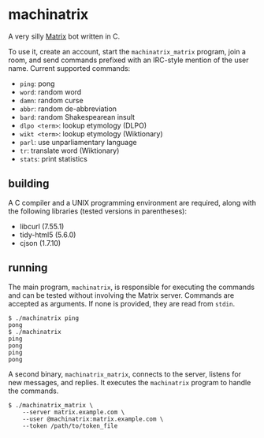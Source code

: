 # machinatrix

A very silly [Matrix](https://matrix.org) bot written in C.

To use it, create an account, start the `machinatrix_matrix` program, join a
room, and send commands prefixed with an IRC-style mention of the user name.
Current supported commands:

- `ping`: pong
- `word`: random word
- `damn`: random curse
- `abbr`: random de-abbreviation
- `bard`: random Shakespearean insult
- `dlpo <term>`: lookup etymology (DLPO)
- `wikt <term>`: lookup etymology (Wiktionary)
- `parl`: use unparliamentary language
- `tr`: translate word (Wiktionary)
- `stats`: print statistics

## building

A C compiler and a UNIX programming environment are required, along with the
following libraries (tested versions in parentheses):

- libcurl (7.55.1)
- tidy-html5 (5.6.0)
- cjson (1.7.10)

## running

The main program, `machinatrix`, is responsible for executing the commands and
can be tested without involving the Matrix server.  Commands are accepted as
arguments.  If none is provided, they are read from `stdin`.

    $ ./machinatrix ping
    pong
    $ ./machinatrix
    ping
    pong
    ping
    pong

A second binary, `machinatrix_matrix`, connects to the server, listens for new
messages, and replies.  It executes the `machinatrix` program to handle the
commands.

    $ ./machinatrix_matrix \
        --server matrix.example.com \
        --user @machinatrix:matrix.example.com \
        --token /path/to/token_file
